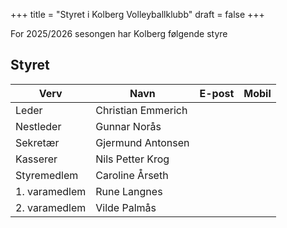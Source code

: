 +++
title = "Styret i Kolberg Volleyballklubb"
draft = false
+++

For 2025/2026 sesongen har Kolberg følgende styre


## Styret

| Verv            | Navn               | E-post | Mobil |
|-----------------|--------------------|--------|-------|
| Leder           | Christian Emmerich |        |       |
| Nestleder       | Gunnar Norås       |        |       |
| Sekretær        | Gjermund Antonsen  |        |       |
| Kasserer        | Nils Petter Krog   |        |       |
| Styremedlem     | Caroline Årseth    |        |       |
| 1. varamedlem   | Rune Langnes       |        |       |
| 2. varamedlem   | Vilde Palmås       |        |       |

